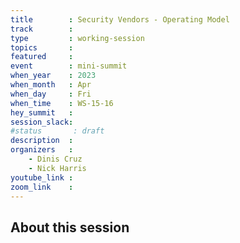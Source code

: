 ```yaml
---
title        : Security Vendors - Operating Model 
track        :
type         : working-session
topics       :
featured     :
event        : mini-summit
when_year    : 2023
when_month   : Apr
when_day     : Fri
when_time    : WS-15-16
hey_summit   : 
session_slack:
#status       : draft
description  :
organizers   :
    - Dinis Cruz 
    - Nick Harris
youtube_link :
zoom_link    :
---
```


## About this session
